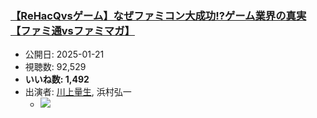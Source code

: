 ### [【ReHacQvsゲーム】なぜファミコン大成功!?ゲーム業界の真実【ファミ通vsファミマガ】](https://www.youtube.com/watch?v=cnbQYbSyvHc)
-   公開日: 2025-01-21
-   視聴数: 92,529
-   **いいね数: 1,492**
-   出演者: [川上量生](/rehacq_fan/people/川上量生 "wikilink"), 浜村弘一
    - [![](https://img.youtube.com/vi/cnbQYbSyvHc/hqdefault.jpg)](https://www.youtube.com/watch?v=cnbQYbSyvHc)
